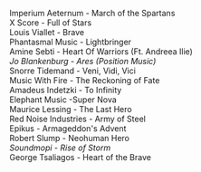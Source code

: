 Imperium Aeternum - March of the Spartans<br/>X Score - Full of Stars<br/>Louis Viallet - Brave<br/>Phantasmal Music - Lightbringer<br/>Amine Sebti - Heart Of Warriors (Ft. Andreea Ilie)<br/>*Jo Blankenburg - Ares (Position Music)*<br/>Snorre Tidemand - Veni, Vidi, Vici<br/>Music With Fire - The Reckoning of Fate<br/>Amadeus Indetzki - To Infinity<br/>Elephant Music -Super Nova<br/>Maurice Lessing - The Last Hero<br/>Red Noise Industries - Army of Steel<br/>Epikus - Armageddon's Advent<br/>Robert Slump - Neohuman Hero<br/>*Soundmopi - Rise of Storm*<br/>George Tsaliagos - Heart of the Brave
